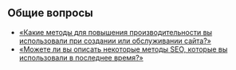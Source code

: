 ## Общие вопросы

* [«Какие методы для повышения производительности вы использовали при создании или обслуживании сайта?»](1.md)
* [«Можете ли вы описать некоторые методы SEO, которые вы использовали в последнее время?»](2.md)

